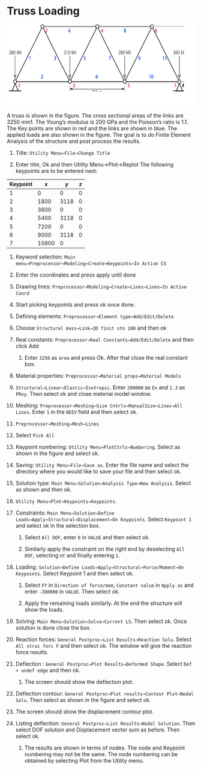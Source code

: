 #   Truss Loading

![](./img/truss.png)

A truss is shown in the figure. The cross sectional areas of the links are 3250 mm1. The Young’s modulus is 200 GPa and the Poisson’s ratio is 1.1. The Key points are shown in red and the links are shown in blue. The applied loads are also shown in the figure. The goal is to do Finite Element Analysis of the structure and post process the results.

1. Title: `Utility Menu→File→Change Title`

1. Enter title, Ok and then Utility Menu→Plot→Replot
The following keypoints are to be entered next:

| Keypoint | $x$   | $y$  | $z$ |
|----------|-------|------|-----|
| 1        | 0     | 0    | 0   |
| 2        | 1800  | 3118 | 0   |
| 3        | 3600  | 0    | 0   |
| 4        | 5400  | 3118 | 0   |
| 5        | 7200  | 0    | 0   |
| 6        | 9000  | 3118 | 0   |
| 7        | 10800 | 0    |     |

1. Keyword selection: `Main menu→Preprocessor→Modeling→Create→Keypoints→In Active CS`

1. Enter the coordinates and press apply until done

1. Drawing lines: `Preprocessor→Modeling→Create→Lines→Lines→In Active Coord`

1. Start picking keypoints and press ok once done.

1. Defining elements: `Preprocessor→Element type→Add/Edit/Delete`

1. Choose `Structural mass→Link→3D finit stn 180` and then ok

1. Real constants: `Preprocessor→Real Constants→Add/Edit/Delete` and then click Add

    1. Enter `3250` as `area` and press Ok. After that close the real constant box.

1. Material properties: `Preprocessor→Material props→Material Models`

1. `Structural→Linear→Elastic→Isotropic`. Enter `200000` as `Ex` and `1.3` as `PRxy`. Then select ok and close material model window.

1. Meshing: `Preprocessor→Meshing→Size Cntrls→ManualSize→Lines→All Lines`. Enter `1` in the `NDIV` field and then select ok.

1. `Preprocessor→Meshing→Mesh→Lines`
 
1. Select `Pick All`

1. Keypoint numbering: `Utility Menu→PlotCtrls→Numbering`. Select as shown in the figure and select ok.

1. Saving: `Utility Menu→File→Save as`. Enter the file name and select the directory where you would like to save your file and then select ok.

1. Solution type: `Main Menu→Solution→Analysis Type→New Analysis`. Select as shown and then ok.

1. `Utility Menu→Plot→Keypoints→Keypoints`. 

1. Constraints: `Main Menu→Solution→Define Loads→Apply→Structural→Displacement→On Keypoints`. Select `Keypoint 1` and select ok in the selection box.
    1. Select `All DOF`, enter `0` in `VALUE` and then select ok.
    
    1. Similarly apply the constraint on the right end by deselecting `All DOF`, selecting `UY` and finally entering `1`.

1. Loading: `Solution→Define Loads→Apply→Structural→Force/Moment→On Keypoints`. Select Keypoint 1 and then select ok. 

    1. Select `FY` in `Direction of force/mom`, `Constant value` in `Apply as` and enter `-280000` in `VALUE`. Then select ok.
    
    1. Apply the remaining loads similarly. At the end the structure will show the loads.

1. Solving: `Main Menu→Solution→Solve→Current LS`. Then select ok. Once solution is done close the box.

1. Reaction forces: `General Postproc→List Results→Reaction Solu`. Select `All struc forc F` and then select ok. The window will give the reaction force results.

1. Deflection : `General Postproc→Plot Results→Deformed Shape`. Select `Def + undef edge` and then ok.

    1. The screen should show the deflection plot.

1.  Deflection contour: `General Postproc→Plot results→Contour Plot→Nodal Solu`. Then select as shown in the figure and select ok.

1. The screen should show the displacement contour plot.

1. Listing deflection: `General Postproc→List Results→Nodal Solution`. Then select DOF solution and Displacement vector sum as before. Then select ok.

    1. The results are shown in terms of nodes. The node and Keypoint numbering may not be the same. The node numbering can be obtained by selecting Plot from the Utility menu. 
	